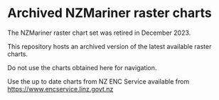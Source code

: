 # Archived NZMariner raster charts

The NZMariner raster chart set was retired in December 2023.

This repository hosts an archived version of the latest available raster charts.

Do not use the charts obtained here for navigation.

Use the up to date charts from NZ ENC Service available from https://www.encservice.linz.govt.nz
